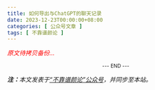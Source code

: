 ```yaml
---
title: 如何导出与ChatGPT的聊天记录
date: 2023-12-23T00:00:00+08:00
categories: [ 公众号文章 ]
tags: [ 不靠谱颜论 ]
---
```


<font color=red><i>原文待拷贝备份...</i></font>

<center><small>--- END ---</small></center>

<i><b>注：</b>本文发表于[“不靠谱颜论”公众号](https://mp.weixin.qq.com/s/U2bEu1eki38cJGsbsf3snA)，并同步至本站。</i>
